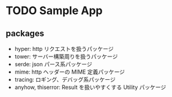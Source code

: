 # TODO Sample App

## packages

- hyper: http リクエストを扱うパッケージ
- tower: サーバー構築周りを扱うパッケージ
- serde: json パース系パッケージ
- mime: http ヘッダーの MIME 定義パッケージ
- tracing: ロギング、デバッグ系パッケージ
- anyhow, thiserror: Result を扱いやすくする Utility パッケージ
